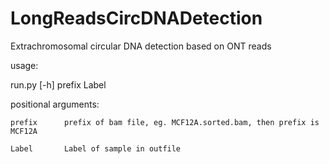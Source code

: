 # LongReadsCircDNADetection
Extrachromosomal circular DNA detection based on ONT reads




usage: 

run.py [-h] prefix Label

positional arguments:

  	prefix      prefix of bam file, eg. MCF12A.sorted.bam, then prefix is MCF12A

  	Label       Label of sample in outfile
